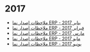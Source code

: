 <div class="ignore-in-full-text-search">

# 2017
  - [ملاحظات إصدار نما ERP - يناير 2017](/release-notes/2017/nama-erp-201701-release-notes-arabic.md)
  - [ملاحظات إصدار نما ERP - فبراير 2017](/release-notes/2017/nama-erp-201702-release-notes-arabic.md)
  - [ملاحظات إصدار نما ERP - مارس 2017](/release-notes/2017/nama-erp-201703-release-notes-arabic.md)
  - [ملاحظات إصدار نما ERP - مايو 2017](/release-notes/2017/nama-erp-201705-release-notes-arabic.md)
  - [ملاحظات إصدار نما ERP - يونيو 2017](/release-notes/2017/nama-erp-201706-release-notes-arabic.md)

</div>
